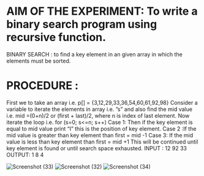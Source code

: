 # AIM OF THE EXPERIMENT:  To write a binary search program using recursive function.
BINARY SEARCH : to find a key element in an given array in which the elements must be sorted.
# PROCEDURE :
First we to take an array i.e. p[] = {3,12,29,33,36,54,60,61,92,98}
Consider a  variable to iterate the elements in array i.e. ”s” and also find the mid value i.e. mid =(0+n)/2 or (first + last)/2, where n is index of last element.
Now iterate the loop i.e.  for (s=0; s<=n; s++)
Case 1: Then if the key element is equal to mid value print “I” this is the position of key element.
Case 2 :If the mid value is greater than key element than first = mid -1
Case 3: If the mid value is less than key element than first = mid +1
This will be continued until key element is found or until search space exhausted.
INPUT :
           12
                  92
                   33
OUTPUT:
               1
                8
                 4

![Screenshot (33)](https://user-images.githubusercontent.com/69639140/90326219-55c72800-dfa3-11ea-8741-c49fea799c67.png)
![Screenshot (32)](https://user-images.githubusercontent.com/69639140/90326220-5790eb80-dfa3-11ea-9677-0d73a0db7e6c.png)
![Screenshot (34)](https://user-images.githubusercontent.com/69639140/90326222-5e1f6300-dfa3-11ea-92a4-e602b96a1c1d.png)
